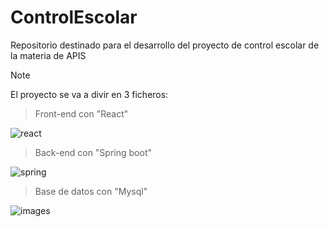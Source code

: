 # ControlEscolar
Repositorio destinado para el desarrollo del proyecto de control escolar de la materia de APIS

>[!NOTE]
>El proyecto se va a divir en 3 ficheros:

>Front-end con "React"

![react](https://github.com/user-attachments/assets/960208c5-e0b4-41fd-8948-c3ba25025a04)

>Back-end con "Spring boot"

![spring](https://github.com/user-attachments/assets/2d7bb75d-e3ae-4670-8f32-b3c8da4354a1)

>Base de datos con "Mysql"

![images](https://github.com/user-attachments/assets/19b44c42-01e2-478e-a5eb-54d41257109f)
